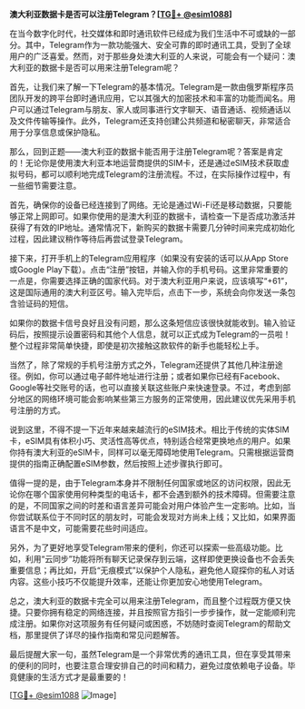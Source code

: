 **澳大利亚数据卡是否可以注册Telegram？[[TG💪+ @esim1088](https://t.me/s/esim1088)]**

在当今数字化时代，社交媒体和即时通讯软件已经成为我们生活中不可或缺的一部分。其中，Telegram作为一款功能强大、安全可靠的即时通讯工具，受到了全球用户的广泛喜爱。然而，对于那些身处澳大利亚的人来说，可能会有一个疑问：澳大利亚的数据卡是否可以用来注册Telegram呢？

首先，让我们来了解一下Telegram的基本情况。Telegram是一款由俄罗斯程序员团队开发的跨平台即时通讯应用，它以其强大的加密技术和丰富的功能而闻名。用户可以通过Telegram与朋友、家人或同事进行文字聊天、语音通话、视频通话以及文件传输等操作。此外，Telegram还支持创建公共频道和秘密聊天，非常适合用于分享信息或保护隐私。

那么，回到正题——澳大利亚的数据卡能否用于注册Telegram呢？答案是肯定的！无论你是使用澳大利亚本地运营商提供的SIM卡，还是通过eSIM技术获取虚拟号码，都可以顺利地完成Telegram的注册流程。不过，在实际操作过程中，有一些细节需要注意。

首先，确保你的设备已经连接到了网络。无论是通过Wi-Fi还是移动数据，只要能够正常上网即可。如果你使用的是澳大利亚的数据卡，请检查一下是否成功激活并获得了有效的IP地址。通常情况下，新购买的数据卡需要几分钟时间来完成初始化过程，因此建议稍作等待后再尝试登录Telegram。

接下来，打开手机上的Telegram应用程序（如果没有安装的话可以从App Store或Google Play下载）。点击“注册”按钮，并输入你的手机号码。这里非常重要的一点是，你需要选择正确的国家代码。对于澳大利亚用户来说，应该填写“+61”，这是国际通用的澳大利亚区号。输入完毕后，点击下一步，系统会向你发送一条包含验证码的短信。

如果你的数据卡信号良好且没有问题，那么这条短信应该很快就能收到。输入验证码后，按照提示设置密码和其他个人信息，就可以正式成为Telegram的一员啦！整个过程非常简单快捷，即使是初次接触这款软件的新手也能轻松上手。

当然了，除了常规的手机号注册方式之外，Telegram还提供了其他几种注册途径。例如，你可以通过电子邮件地址进行注册；或者如果你已经有Facebook、Google等社交账号的话，也可以直接关联这些账户来快速登录。不过，考虑到部分地区的网络环境可能会影响某些第三方服务的正常使用，因此建议优先采用手机号注册的方式。

说到这里，不得不提一下近年来越来越流行的eSIM技术。相比于传统的实体SIM卡，eSIM具有体积小巧、灵活性高等优点，特别适合经常更换地点的用户。如果你持有澳大利亚的eSIM卡，同样可以毫无障碍地使用Telegram。只需根据运营商提供的指南正确配置eSIM参数，然后按照上述步骤执行即可。

值得一提的是，由于Telegram本身并不限制任何国家或地区的访问权限，因此无论你在哪个国家使用何种类型的电话卡，都不会遇到额外的技术障碍。但需要注意的是，不同国家之间的时差和语言差异可能会对用户体验产生一定影响。比如，当你尝试联系位于不同时区的朋友时，可能会发现对方尚未上线；又比如，如果界面语言不是中文，可能需要花些时间适应。

另外，为了更好地享受Telegram带来的便利，你还可以探索一些高级功能。比如，利用“云同步”功能将所有聊天记录保存到云端，这样即使更换设备也不会丢失重要信息；再比如，开启“无痕模式”以保护个人隐私，避免他人窥探你的私人对话内容。这些小技巧不仅能提升效率，还能让你更加安心地使用Telegram。

总之，澳大利亚的数据卡完全可以用来注册Telegram，而且整个过程既方便又快捷。只要你拥有稳定的网络连接，并且按照官方指引一步步操作，就一定能顺利完成注册。如果你对这项服务有任何疑问或困惑，不妨随时查阅Telegram的帮助文档，那里提供了详尽的操作指南和常见问题解答。

最后提醒大家一句，虽然Telegram是一个非常优秀的通讯工具，但在享受其带来的便利的同时，也要注意合理安排自己的时间和精力，避免过度依赖电子设备。毕竟健康的生活方式才是最重要的！

[[TG💪+ @esim1088](https://t.me/s/esim1088) ![Image](https://i.postimg.cc/4NQfJmqS/Snipaste-2025-05-13-00-14-12.png)]